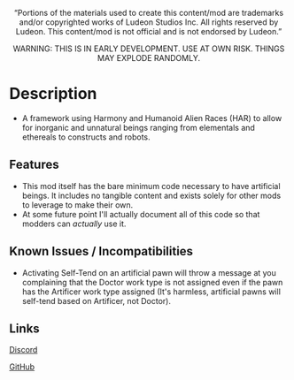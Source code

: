 <p align="center">
	“Portions of the materials used to create this content/mod are trademarks and/or copyrighted works of Ludeon Studios Inc. All rights reserved by Ludeon. This content/mod is not official and is not endorsed by Ludeon.”
</p>
<p align="center">
    WARNING: THIS IS IN EARLY DEVELOPMENT. USE AT OWN RISK. THINGS MAY EXPLODE RANDOMLY.
</p>

# Description
* A framework using Harmony and Humanoid Alien Races (HAR) to allow for inorganic and unnatural beings ranging from elementals and ethereals to constructs and robots.

## Features
* This mod itself has the bare minimum code necessary to have artificial beings. It includes no tangible content and exists solely for other mods to leverage to make their own.
* At some future point I'll actually document all of this code so that modders can *actually* use it.

## Known Issues / Incompatibilities
* Activating Self-Tend on an artificial pawn will throw a message at you complaining that the Doctor work type is not assigned even if the pawn has the Artificer work type assigned (It's harmless, artificial pawns will self-tend based on Artificer, not Doctor).

## Links
[Discord](https://discord.gg/udNCpbkABT)

[GitHub](https://github.com/RWDevathon/Artificial-Beings-Framework)